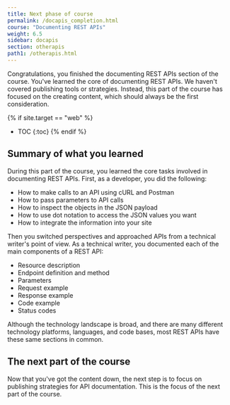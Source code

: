 ```yaml
---
title: Next phase of course
permalink: /docapis_completion.html
course: "Documenting REST APIs"
weight: 6.5
sidebar: docapis
section: otherapis 
path1: /otherapis.html
---
```


Congratulations, you finished the documenting REST APIs section of the course. You've learned the core of documenting REST APIs. We haven't covered publishing tools or strategies. Instead, this part of the course has focused on the creating content, which should always be the first consideration.

{% if site.target == "web" %}
* TOC
{:toc}
{% endif %}

## Summary of what you learned

During this part of the course, you learned the core tasks involved in documenting REST APIs. First, as a developer, you did the following:

* How to make calls to an API using cURL and Postman
* How to pass parameters to API calls
* How to inspect the objects in the JSON payload
* How to use dot notation to access the JSON values you want
* How to integrate the information into your site

Then you switched perspectives and approached APIs from a technical writer's point of view. As a technical writer, you documented each of the main components of a REST API:

* Resource description
* Endpoint definition and method
* Parameters
* Request example
* Response example
* Code example
* Status codes

Although the technology landscape is broad, and there are many different technology platforms, languages, and code bases, most REST APIs have these same sections in common.

## The next part of the course

Now that you've got the content down, the next step is to focus on publishing strategies for API documentation. This is the focus of the next part of the course.
